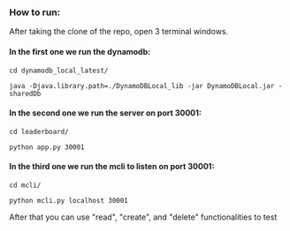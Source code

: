 ### How to run:
After taking the clone of the repo,
open 3 terminal windows.

#### In the first one we run the dynamodb:

<pre><code>cd dynamodb_local_latest/

java -Djava.library.path=./DynamoDBLocal_lib -jar DynamoDBLocal.jar -sharedDb</code></pre>

#### In the second one we run the server on port 30001:

<pre><code>cd leaderboard/

python app.py 30001</code></pre>

#### In the third one we run the mcli to listen on port 30001:

<pre><code>cd mcli/

python mcli.py localhost 30001</code></pre>

After that you can use "read", "create", and "delete" functionalities to test